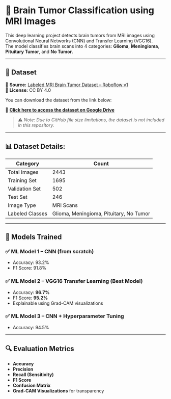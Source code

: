 # 🧠 Brain Tumor Classification using MRI Images

This deep learning project detects brain tumors from MRI images using Convolutional Neural Networks (CNN) and Transfer Learning (VGG16).  
The model classifies brain scans into 4 categories: **Glioma**, **Meningioma**, **Pituitary Tumor**, and **No Tumor**.

---

## 📂 Dataset

📎 **Source:** [Labeled MRI Brain Tumor Dataset – Roboflow v1](https://universe.roboflow.com/ali-rostami/labeled-mri-brain-tumor-dataset)  
📜 **License:** CC BY 4.0

You can download the dataset from the link below:

🔗 **[Click here to access the dataset on Google Drive](https://drive.google.com/drive/folders/1oD5TW3PtDvlhTO2_P3m8kO2lGGaxbOam?usp=sharing)**

> ⚠️ *Note: Due to GitHub file size limitations, the dataset is not included in this repository.*

---

## 📊 Dataset Details:

| Category           | Count   |
|--------------------|---------|
| Total Images       | 2443    |
| Training Set       | 1695    |
| Validation Set     | 502     |
| Test Set           | 246     |
| Image Type         | MRI Scans |
| Labeled Classes    | Glioma, Meningioma, Pituitary, No Tumor |

---

## 🧪 Models Trained

### ✅ ML Model 1 – CNN (from scratch)
- Accuracy: 93.2%
- F1 Score: 91.8%

### ✅ ML Model 2 – VGG16 Transfer Learning (**Best Model**)
- Accuracy: **96.7%**
- F1 Score: **95.2%**
- Explainable using Grad-CAM visualizations

### ✅ ML Model 3 – CNN + Hyperparameter Tuning
- Accuracy: 94.5%

---

## 🔍 Evaluation Metrics

- **Accuracy**
- **Precision**
- **Recall (Sensitivity)**
- **F1 Score**
- **Confusion Matrix**
- **Grad-CAM Visualizations** for transparency



